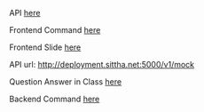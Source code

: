 API [here](RM/API/README.md)

Frontend Command [here](RM/COMMAND/FRONTEND/README.md)

Frontend Slide [here](https://nextcloud.sittha.net/s/yCMFS36RCfb9xAB)

API url: http://deployment.sittha.net:5000/v1/mock

Question Answer in Class [here](https://app.sli.do/event/fzLJLzc3kyiYrknHgGHArR)


Backend Command [here](RM/COMMAND/BACKEND/README.md)
